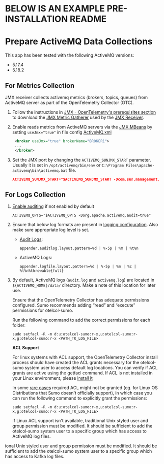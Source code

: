 # BELOW IS AN EXAMPLE PRE-INSTALLATION README


# Prepare ActiveMQ Data Collections

This app has been tested with the following ActiveMQ versions:
  * 5.17.4
  * 5.18.2

## For Metrics Collection

  JMX receiver collects activemq metrics (brokers, topics, queues) from ActiveMQ server as part of the OpenTelemetry Collector (OTC).

  1. Follow the instructions in [JMX - OpenTelemetry's prerequisites section](/docs/integrations/app-development/opentelemetry/jmx-opentelemetry/#prerequisites) to download the [JMX Metric Gatherer](https://github.com/open-telemetry/opentelemetry-java-contrib/blob/main/jmx-metrics/README.md) used by the [JMX Receiver](https://github.com/open-telemetry/opentelemetry-collector-contrib/tree/main/receiver/jmxreceiver#details).

  2. Enable reads metrics from ActiveMQ servers via the [JMX MBeans](https://activemq.apache.org/jmx) by setting `useJmx="true"` in file config [ActiveMQ.xml](https://activemq.apache.org/xml-configuration.html)

      ```xml
       <broker useJmx="true" brokerName="BROKER1">
       ...
       </broker>
      ```

  3. Set the JMX port by changing the `ACTIVEMQ_SUNJMX_START` parameter. Usually it is set in `/opt/activemq/bin/env` or `C:\Program Files\apache-activemq\bin\activemq.bat` file.

      ```json
      ACTIVEMQ_SUNJMX_START="$ACTIVEMQ_SUNJMX_START -Dcom.sun.management.jmxremote -Dcom.sun.management.jmxremote.port=11099 -Dcom.sun.management.jmxremote.ssl=false  -Dcom.sun.management.jmxremote.password.file=${ACTIVEMQ_CONF_DIR}/jmx.password -Dcom.sun.management.jmxremote.access.file=${ACTIVEMQ_CONF_DIR}/jmx.access"
      ```


## For Logs Collection

  1. [Enable auditing](https://activemq.apache.org/audit-logging) if not enabled by default

      `ACTIVEMQ_OPTS="$ACTIVEMQ_OPTS -Dorg.apache.activemq.audit=true"`


  2. Ensure that below log formats are present in [logging configuration](https://activemq.apache.org/how-do-i-change-the-logging). Also make sure appropriate log level is set.

     * [Audit Logs](https://activemq.apache.org/audit-logging):

        `appender.auditlog.layout.pattern=%d | %-5p | %m | %t%n`

     * ActiveMQ Logs:

        `appender.logfile.layout.pattern=%d | %-5p | %m | %c | %t%n%throwable{full}`


  3. By default, ActiveMQ logs (`audit.log` and `activemq.log`) are located in `${ACTIVEMQ_HOME}/data/` directory. Make a note of this location for later use.

     Ensure that the OpenTelemetry Collector has adequate permissions configured. Sumo recommends adding “read” and “execute” permissions for otelcol-sumo.

     Run the following command to add the correct permissions for each folder:

       `sudo setfacl -R -m d:u:otelcol-sumo:r-x,u:otelcol-sumo:r-x,g:otelcol-sumo:r-x <PATH_TO_LOG_FILE>`

     **ACL Support**

       For linux systems with ACL support, the OpenTelemetry Collector install process should have created the ACL grants necessary for the otelcol-sumo system user to access default log locations. You can verify if ACL grants are active using the getfacl command. If ACL is not installed in your Linux environment, please [install it](https://www.xmodulo.com/configure-access-control-lists-acls-linux.html)

       In some [rare cases](https://help.sumologic.com/docs/send-data/sumo-logic-distribution-for-opentelemetry-collector/troubleshooting) required ACL might not be granted (eg. for Linux OS Distributions that Sumo doesn't officially support), in which case you can run the following command to explicitly grant the permissions:

       `sudo setfacl -R -m d:u:otelcol-sumo:r-x,u:otelcol-sumo:r-x,g:otelcol-sumo:r-x <PATH_TO_LOG_FILE>`

       If Linux ACL support isn't available, traditional Unix styled user and group permission must be modified. It should be sufficient to add the otelcol-sumo system user to a specific group which has access to ActiveMQ log files.

ional Unix styled user and group permission must be modified. It should be sufficient to add the otelcol-sumo system user to a specific group which has access to Kafka log files.